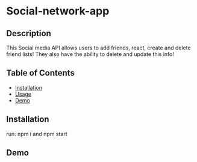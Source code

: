 # Social-network-app

## Description 
This Social media API allows users to add friends, react, create and delete friend lists! They also have the ability to delete and update this info!




## Table of Contents
* [Installation](#installation)
* [Usage](#usage)
* [Demo](#Demi)
    
## Installation
 run: npm i and npm start

## Demo




    

  